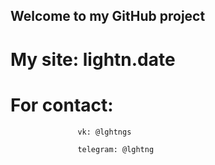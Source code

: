 ## Welcome to my GitHub project

# My site:         lightn.date

# For contact:     
                   vk: @lghtngs

                   telegram: @lghtng
                  

